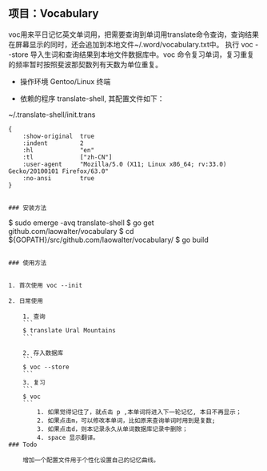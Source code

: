 ## 项目：Vocabulary

voc用来平日记忆英文单词用，把需要查询到单词用translate命令查询，查询结果在屏幕显示的同时，还会追加到本地文件~/.word/vocabulary.txt中。 执行 voc --store 导入生词和查询结果到本地文件数据库中。voc 命令复习单词，复习重复的频率暂时按照斐波那契数列有天数为单位重复。


* 操作环境 Gentoo/Linux 终端

* 依赖的程序 translate-shell, 其配置文件如下：

~/.translate-shell/init.trans
```
{
    :show-original  true
    :indent         2
    :hl             "en"
    :tl             ["zh-CN"]
    :user-agent     "Mozilla/5.0 (X11; Linux x86_64; rv:33.0) Gecko/20100101 Firefox/63.0"
    :no-ansi        true
}


### 安装方法

```
$ sudo emerge -avq translate-shell
$ go get github.com/laowalter/vocabulary
$ cd ${GOPATH}/src/github.com/laowalter/vocabulary/
$ go build
```

### 使用方法


1. 首次使用 voc --init

2. 日常使用 

	1. 查询  
	```
	$ translate Ural Mountains
	```

	2. 存入数据库
	```
	$ voc --store
	```
    3. 复习
	```
	$ voc
	```
		1. 如果觉得记住了，就点击 p ,本单词将进入下一轮记忆, 本日不再显示；
		2. 如果点击m，可以修改本单词，比如原来查询单词时用到是复数;
		3. 如果点击d，则本记录永久从单词数据库记录中删除； 
		4. space 显示翻译。
### Todo

	增加一个配置文件用于个性化设置自己的记忆曲线。
